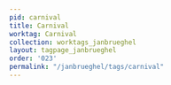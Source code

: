 ```yaml
---
pid: carnival
title: Carnival
worktag: Carnival
collection: worktags_janbrueghel
layout: tagpage_janbrueghel
order: '023'
permalink: "/janbrueghel/tags/carnival"
---
```

